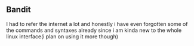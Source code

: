 ## Bandit
I had to refer the internet a lot and honestly i have even forgotten some of the commands and syntaxes already since i am kinda new to the whole linux interface(i plan on using it more though)
